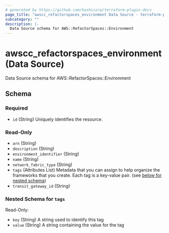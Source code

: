 ```yaml
---
# generated by https://github.com/hashicorp/terraform-plugin-docs
page_title: "awscc_refactorspaces_environment Data Source - terraform-provider-awscc"
subcategory: ""
description: |-
  Data Source schema for AWS::RefactorSpaces::Environment
---
```


# awscc_refactorspaces_environment (Data Source)

Data Source schema for AWS::RefactorSpaces::Environment



<!-- schema generated by tfplugindocs -->
## Schema

### Required

- `id` (String) Uniquely identifies the resource.

### Read-Only

- `arn` (String)
- `description` (String)
- `environment_identifier` (String)
- `name` (String)
- `network_fabric_type` (String)
- `tags` (Attributes List) Metadata that you can assign to help organize the frameworks that you create. Each tag is a key-value pair. (see [below for nested schema](#nestedatt--tags))
- `transit_gateway_id` (String)

<a id="nestedatt--tags"></a>
### Nested Schema for `tags`

Read-Only:

- `key` (String) A string used to identify this tag
- `value` (String) A string containing the value for the tag


